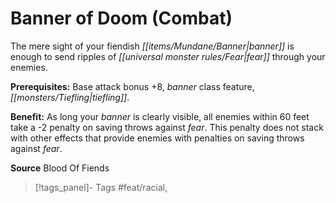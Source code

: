 ﻿---
cssclass: [feats]

---
# Banner of Doom (Combat)

The mere sight of your fiendish _[[items/Mundane/Banner|banner]]_ is enough to send ripples of _[[universal monster rules/Fear|fear]]_ through your enemies.

**Prerequisites:** Base attack bonus +8, _banner_ class feature, _[[monsters/Tiefling|tiefling]]_.

**Benefit:** As long your _banner_ is clearly visible, all enemies within 60 feet take a -2 penalty on saving throws against _fear_. This penalty does not stack with other effects that provide enemies with penalties on saving throws against _fear_.

**Source** Blood Of Fiends
>[!tags_panel]- Tags
> #feat/racial, 